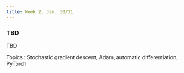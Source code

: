 ```yaml
---
title: Week 2, Jan. 30/31
---
```


### TBD

TBD

Topics
: Stochastic gradient descent, Adam, automatic differentiation, PyTorch

